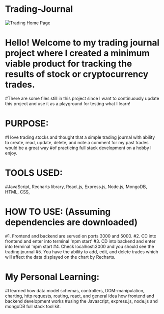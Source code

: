 # Trading-Journal

![Trading Home Page](https://github.com/user-attachments/assets/e345fdce-9ac1-42ac-9b96-df8bcad45144)

# Hello! Welcome to my trading journal project where I created a minimum viable product for tracking the results of stock or cryptocurrency trades. 
#There are some files still in this project since I want to continuously update this project and use it as a playground for testing what I learn!

# PURPOSE: 
#I love trading stocks and thought that a simple trading journal with ability to create, read, update, delete, and note a comment for my past trades would be a great way
#of practicing full stack development on a hobby I enjoy.



# TOOLS USED: 
#JavaScript, Recharts library, React.js, Express.js, Node.js, MongoDB, HTML, CSS,

# HOW TO USE: (Assuming dependencies are downloaded)
#1. Frontend and backend are served on ports 3000 and 5000.
#2. CD into frontend and enter into terminal 'npm start'
#3. CD into backend and enter into terminal 'npm start
#4. Check localhost:3000 and you should see the trading journal
#5. You have the ability to add, edit, and delete trades which will affect the data displayed on the chart by Recharts.


# My Personal Learning:
#I learned how data model schemas, controllers, DOM-manipulation, charting, http requests, routing, react, and general idea how frontend and backend development works
#using the Javascript, express.js, node.js and mongoDB full stack tool kit.

